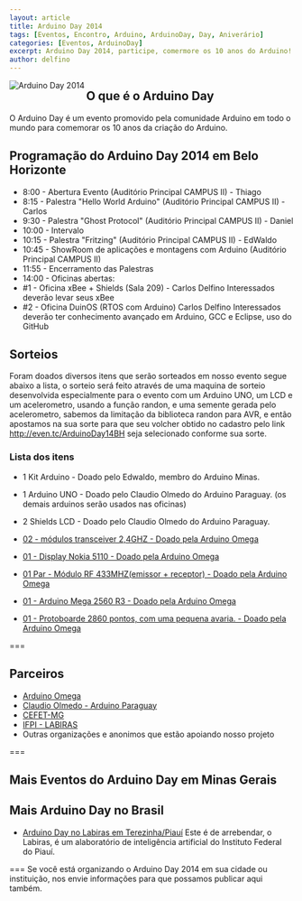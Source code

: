 ```yaml
---
layout: article
title: Arduino Day 2014
tags: [Eventos, Encontro, Arduino, ArduinoDay, Day, Aniverário]
categories: [Eventos, ArduinoDay]
excerpt: Arduino Day 2014, participe, comermore os 10 anos do Arduino!!!
author: delfino
---
```

<a href="http://day.arduinoday.cc">
  <img border="0" alt="Arduino Day 2014" align="left"
    src="http://day.arduino.cc/wp-content/themes/arduinoWide/arduinoday/banners/ARDUINODAY_200x400.png" />
</a>

## O que é o Arduino Day
O Arduino Day é um evento promovido pela comunidade Arduino em todo o mundo para comemorar os 10 anos da criação do Arduino.

## Programação do Arduino Day 2014 em Belo Horizonte

 * 8:00 - Abertura Evento (Auditório Principal CAMPUS II) - Thiago
 * 8:15 - Palestra "Hello World Arduino" (Auditório Principal CAMPUS II) - Carlos
 * 9:30 - Palestra "Ghost Protocol" (Auditório Principal CAMPUS II) - Daniel
 * 10:00 - Intervalo
 * 10:15 - Palestra "Fritzing" (Auditório Principal CAMPUS II) - EdWaldo
 * 10:45 - ShowRoom de aplicações e montagens com Arduino (Auditório Principal CAMPUS II)
 * 11:55 - Encerramento das Palestras 
 * 14:00 - Oficinas abertas: 
  * #1 - Oficina xBee + Shields (Sala 209) - Carlos Delfino
    Interessados deverão levar seus xBee
  * #2 - Oficina DuinOS (RTOS com Arduino) Carlos Delfino
	  Interessados deverão ter conhecimento avançado em Arduino, GCC e Eclipse, uso do GitHub

## Sorteios

Foram doados diversos itens que serão sorteados em nosso evento segue abaixo a lista, o sorteio será feito através de uma maquina de sorteio desenvolvida especialmente para o evento com um Arduino UNO, um LCD e um acelerometro, usando a função randon, e uma semente gerada pelo acelerometro, sabemos da limitação da biblioteca randon para AVR, e então apostamos na sua sorte para que seu volcher obtido no cadastro pelo link <a href="http://even.tc/ArduinoDay14BH">http://even.tc/ArduinoDay14BH</a> seja selecionado conforme sua sorte.

### Lista dos itens

 * 1 Kit Arduino - Doado pelo Edwaldo, membro do Arduino Minas.
 
 * 1 Arduino UNO - Doado pelo Claudio Olmedo do Arduino Paraguay. (os demais arduinos serão usados nas oficinas)
 * 2 Shields LCD - Doado pelo Claudio Olmedo do Arduino Paraguay. 

 * <a href="http://arduinomega.com.br/index.php?route=product/product&path=68&product_id=56">02 - módulos transceiver 2,4GHZ - Doado pela Arduino Omega</a>
 * <a href="http://arduinomega.com.br/index.php?route=product/product&path=18&product_id=60">01 - Display Nokia 5110 - Doado pela Arduino Omega</a>
 * <a href="http://arduinomega.com.br/index.php?route=product/product&path=68&product_id=72">01 Par - Módulo RF 433MHZ(emissor + receptor) - Doado pela Arduino Omega</a>
 * <a href="http://arduinomega.com.br/index.php?route=product/product&path=20_71&product_id=52">01 - Arduino Mega 2560 R3 - Doado pela Arduino Omega</a>
 * <a href="http://arduinomega.com.br/index.php?route=product/product&product_id=57">01 - Protoboarde 2860 pontos, com uma pequena avaria. - Doado pela Arduino Omega</a>

===
## Parceiros
 * <a href="http://www.arduinoomega.com.br">Arduino Omega</a>
 * <a href="">Claudio Olmedo - Arduino Paraguay</a>
 * <a href="">CEFET-MG</a>
 * <a href="">IFPI - LABIRAS</a>
 * Outras organizações e anonimos que estão apoiando nosso projeto

===
## Mais Eventos do Arduino Day em Minas Gerais
## Mais Arduino Day no Brasil
 * <a href="http://www5.ifpi.edu.br/index.php?option=com_content&view=article&id=2673">Arduino Day no Labiras em Terezinha/Piauí</a>
   Este é de arrebendar, o Labiras, é um alaboratório de inteligência artificial do Instituto Federal do Piauí.

===
Se você está organizando o Arduino Day 2014 em sua cidade ou instituição, nos envie informações para que possamos publicar aqui também.
